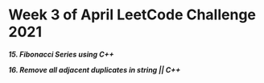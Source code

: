# Week 3 of April LeetCode Challenge 2021


***15. Fibonacci Series using C++***

***16. Remove all adjacent duplicates in string || C++***

